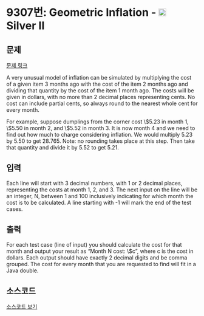 # 9307번: Geometric Inflation - <img src="https://static.solved.ac/tier_small/9.svg" style="height:20px" /> Silver II

<!-- performance -->

<!-- 문제 제출 후 깃허브에 푸시를 했을 때 제출한 코드의 성능이 입력될 공간입니다.-->

<!-- end -->

## 문제

[문제 링크](https://boj.kr/9307)


<p>A very unusual model of inflation can be simulated by multiplying the cost of a given item 3 months ago with the cost of the item 2 months ago and dividing that quantity by the cost of the item 1 month ago. The costs will be given in dollars, with no more than 2 decimal places representing cents. No cost can include partial cents, so always round to the nearest whole cent for every month.</p>

<p>For example, suppose dumplings from the corner cost \$5.23 in month 1, \$5.50 in month 2, and \$5.52 in month 3. It is now month 4 and we need to find out how much to charge considering inflation. We would multiply 5.23 by 5.50 to get 28.765. Note: no rounding takes place at this step. Then take that quantity and divide it by 5.52 to get 5.21.</p>



## 입력


<p>Each line will start with 3 decimal numbers, with 1 or 2 decimal places, representing the costs at month 1, 2, and 3. The next input on the line will be an integer, N, between 1 and 100 inclusively indicating for which month the cost is to be calculated. A line starting with -1 will mark the end of the test cases.</p>



## 출력


<p>For each test case (line of input) you should calculate the cost for that month and output your result as “Month N cost: \$c”, where c is the cost in dollars. Each output should have exactly 2 decimal digits and be comma grouped. The cost for every month that you are requested to find will fit in a Java double.</p>



## 소스코드

[소스코드 보기](Geometric%20Inflation.cpp)